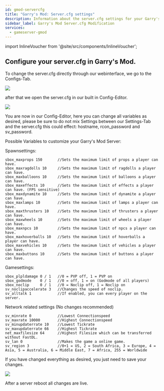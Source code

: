```yaml
---
id: gmod-servercfg
title: "Garry's Mod: Server.cfg settings"
description: Information about the server.cfg settings for your Garry's Mod server from ZAP-Hosting - ZAP-Hosting.com documentation
sidebar_label: Garry's Mod Server.cfg Modification
services:
  - gameserver-gmod
---
```


import InlineVoucher from '@site/src/components/InlineVoucher';

<InlineVoucher />

## Configure your server.cfg in Garry's Mod.

To change the server.cfg directly through our webinterface, we go to the Configs-Tab.

![](https://screensaver01.zap-hosting.com/index.php/s/TNFHX38G5PNpqac/preview)

after that we open the server.cfg in our built in Config-Editor.

![](https://screensaver01.zap-hosting.com/index.php/s/Pro5QoBBKSQCTdF/preview)

You are now in our Config-Editor, here you can change all variables as desired, please be sure to do not mix Settings between our Settings-Tab and the server.cfg this could effect: hostname, rcon_password and sv_password.

Possible Variables to customize your Garry's Mod Server:

Spawnsettings:
```
sbox_maxprops 150		//Sets the maximum limit of props a player can have.
sbox_maxragdolls 10		//Sets the maximum limit of ragdolls a player can have.
sbox_maxballoons 10		//Sets the maximum limit of balloons a player can have.
sbox_maxeffects 10		//Sets the maximum limit of effects a player can have. (FPS sensitive)
sbox_maxdynamite 10		//Sets the maximum limit of dynamite a player can have.
sbox_maxlamps 10		//Sets the maximum limit of lamps a player can have.
sbox_maxthrusters 10	//Sets the maximum limit of thrusters a player can have.
sbox_maxwheels 10		//Sets the maximum limit of wheels a player can have.
sbox_maxnpcs 10			//Sets the maximum limit of npcs a player can have.
sbox_maxhoverballs 10	//Sets the maximum limit of hoverballs a player can have.
sbox_maxvehicles 10		//Sets the maximum limit of vehicles a player can have.
sbox_maxbuttons 10		//Sets the maximum limit of buttons a player can have.
```

Gamesettings:
```
sbox_plpldamage 0 / 1	//0 = PVP off, 1 = PVP on
sbox_godmode	0 / 1	//0 = off, 1 = on (Godmode of all players)
sbox_noclip		0 / 1	//0 = Noclip off, 1 = Noclip on
sv_noclipaccelerate 3	//Changes the speed of noclip.
sv_alltalk 1			//If enabled, you can every player on the server.
```

Network related settings (No changes recommended)
```
sv_minrate 0			//Lowest Connectionspeed
sv_maxrate 10000		//Highest Connectionspeed
sv_minupdaterrate 10	//Lowest Tickrate
sv_maxupdaterrate 66	//Highest Tickrate
net_maxfilesize	64		//Highest Filesize which can be transferred without FastDL.
sv_lan 0				//Makes the game a online game.
sv_region 3				//0+1 = US, 2 = South Africa, 3 = Europe, 4 = Asia, 5 = Australia, 6 = Middle East, 7 = Africa, 255 = Worldwide
```

If you have changed everything as desired, you just need to save your changes.

![](https://screensaver01.zap-hosting.com/index.php/s/zpaddQA5EXfSRM3/preview)

After a server reboot all changes are live.
